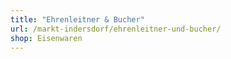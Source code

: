 ```yaml
---
title: "Ehrenleitner & Bucher"
url: /markt-indersdorf/ehrenleitner-und-bucher/
shop: Eisenwaren
---
```

